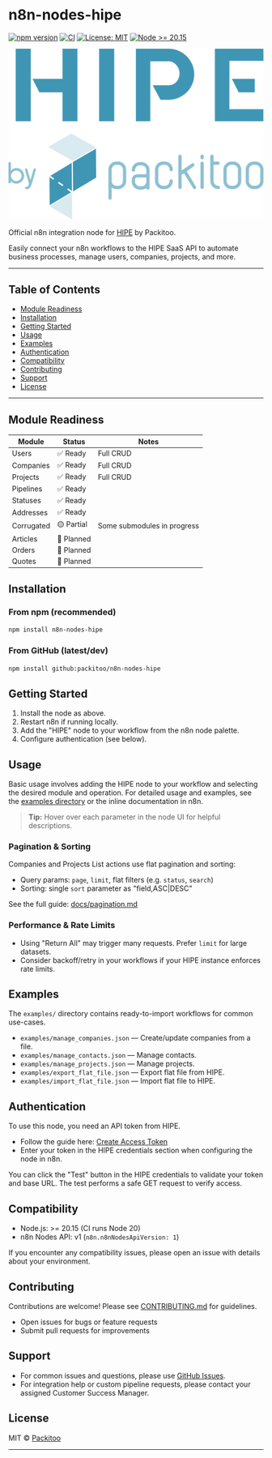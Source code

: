 # n8n-nodes-hipe

[![npm version](https://img.shields.io/npm/v/%40packitoo%2Fn8n-nodes-hipe?label=npm%20version)](https://www.npmjs.com/package/@packitoo/n8n-nodes-hipe)
[![CI](https://github.com/packitoo/n8n-nodes-hipe/actions/workflows/ci.yml/badge.svg)](https://github.com/packitoo/n8n-nodes-hipe/actions/workflows/ci.yml)
[![License: MIT](https://img.shields.io/badge/License-MIT-yellow.svg)](LICENSE.md)
[![Node >= 20.15](https://img.shields.io/badge/node-%3E%3D20.15-brightgreen)](#compatibility)

![Packitoo Logo](docs/logo.svg)


Official n8n integration node for [HIPE](https://hipe.packitoo.com) by Packitoo.

Easily connect your n8n workflows to the HIPE SaaS API to automate business processes, manage users, companies, projects, and more.

---

## Table of Contents
- [Module Readiness](#module-readiness)
- [Installation](#installation)
- [Getting Started](#getting-started)
- [Usage](#usage)
- [Examples](#examples)
- [Authentication](#authentication)
- [Compatibility](#compatibility)
- [Contributing](#contributing)
- [Support](#support)
- [License](#license)

---

## Module Readiness

| Module       | Status   | Notes                                      |
| ------------ | -------- | ------------------------------------------ |
| Users        | ✅ Ready | Full CRUD                                  |
| Companies    | ✅ Ready | Full CRUD                                  |
| Projects     | ✅ Ready | Full CRUD                                  |
| Pipelines    | ✅ Ready |                                            |
| Statuses     | ✅ Ready |                                            |
| Addresses    | ✅ Ready |                                            |
| Corrugated   | 🟡 Partial | Some submodules in progress                |
| Articles     | 🚧 Planned |                                            |
| Orders       | 🚧 Planned |                                            |
| Quotes       | 🚧 Planned |                                            |

<!-- Update this table as modules mature -->

## Installation

### From npm (recommended)
```bash
npm install n8n-nodes-hipe
```

### From GitHub (latest/dev)
```bash
npm install github:packitoo/n8n-nodes-hipe
```

## Getting Started
1. Install the node as above.
2. Restart n8n if running locally.
3. Add the "HIPE" node to your workflow from the n8n node palette.
4. Configure authentication (see below).

## Usage

Basic usage involves adding the HIPE node to your workflow and selecting the desired module and operation. For detailed usage and examples, see the [examples directory](./examples) or the inline documentation in n8n.

> **Tip:** Hover over each parameter in the node UI for helpful descriptions.

### Pagination & Sorting

Companies and Projects List actions use flat pagination and sorting:

- Query params: `page`, `limit`, flat filters (e.g. `status`, `search`)
- Sorting: single `sort` parameter as "field,ASC|DESC"

See the full guide: [docs/pagination.md](./docs/pagination.md)

### Performance & Rate Limits

- Using "Return All" may trigger many requests. Prefer `limit` for large datasets.
- Consider backoff/retry in your workflows if your HIPE instance enforces rate limits.

## Examples

The `examples/` directory contains ready-to-import workflows for common use-cases.

- `examples/manage_companies.json` — Create/update companies from a file.
- `examples/manage_contacts.json` — Manage contacts.
- `examples/manage_projects.json` — Manage projects.
- `examples/export_flat_file.json` — Export flat file from HIPE.
- `examples/import_flat_file.json` — Import flat file to HIPE.

## Authentication

To use this node, you need an API token from HIPE.

- Follow the guide here: [Create Access Token](https://developers.packitoo.com/guides/create-access-token/)
- Enter your token in the HIPE credentials section when configuring the node in n8n.

You can click the "Test" button in the HIPE credentials to validate your token and base URL. The test performs a safe GET request to verify access.

## Compatibility

- Node.js: >= 20.15 (CI runs Node 20)
- n8n Nodes API: v1 (`n8n.n8nNodesApiVersion: 1`)

If you encounter any compatibility issues, please open an issue with details about your environment.

## Contributing

Contributions are welcome! Please see [CONTRIBUTING.md](./CONTRIBUTING.md) for guidelines.

- Open issues for bugs or feature requests
- Submit pull requests for improvements

## Support

- For common issues and questions, please use [GitHub Issues](https://github.com/packitoo/n8n-nodes-hipe/issues).
- For integration help or custom pipeline requests, please contact your assigned Customer Success Manager.

## License

MIT © [Packitoo](https://packitoo.com)

---

<!-- TODO: Add links to documentation, and other resources as needed -->
